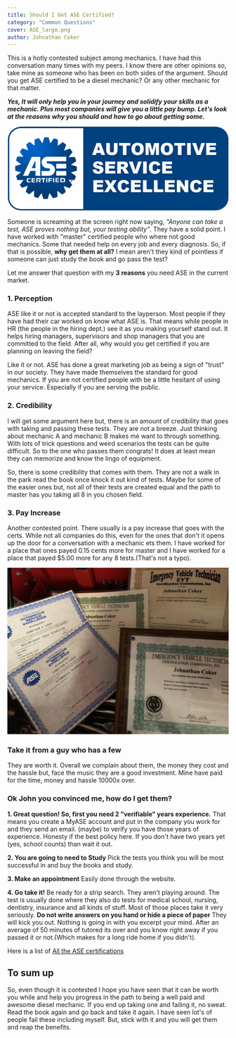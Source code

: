 ```yaml
---
title: Should I Get ASE Certified?
category: "Common Questions"
cover: ASE_large.png
author: Johnathan Coker
---
```


This is a hotly contested subject among mechanics. I have had this conversation many times with my peers. I know there are other opinions so, take mine as someone who has been on both sides of the argument. Should you get ASE certified to be a diesel mechanic? Or any other mechanic for that matter.

***Yes, It will only help you in your journey and solidify your skills as a mechanic. Plus most companies will give you a little pay bump. Let's look at the reasons why you should and how to go about getting some.*** 

![test](./ASE_large.png)

Someone is screaming at the screen right now saying, *"Anyone can take a test, ASE proves nothing but, your testing ability"*. They have a solid point. I have worked with "master" certified people who where not good mechanics. Some that needed help on every job and every diagnosis. So, if that is possible, **why get them at all?** I mean aren't they kind of pointless if someone can just study the book and go pass the test?

Let me answer that question with my **3 reasons** you need ASE in the current market. 


### 1. Perception 

ASE like it or not is accepted standard to the layperson. Most people if they have had their car worked on know what ASE is. That means while people in HR (the people in the hiring dept.) see it as you making yourself stand out. It helps hiring managers, supervisors and shop managers that you are committed to the field. After all, why would you get certified if you are planning on leaving the field? 

Like it or not. ASE has done a great marketing job as being a sign of "trust" in our society. They have made themselves the standard for good mechanics. If you are not certified people with be a little hesitant of using your service. Especially if you are serving the public.


### 2. Credibility  

I will get some argument here but, there is an amount of credibility that goes with taking and passing these tests. They are not a breeze. Just thinking about mechanic A and mechanic B makes me want to through something. With lots of trick questions and weird scenarios the tests can be quite difficult. So to the one who passes them congrats! It does at least mean they can memorize and know the lingo of equipment. 

So, there is some credibility that comes with them. They are not a walk in the park read the book once knock it out kind of tests. Maybe for some of the easier ones but, not all of their tests are created equal and the path to master has you taking all 8 in you chosen field. 


### 3. Pay Increase

Another contested point. There usually is a pay increase that goes with the certs. While not all companies do this, even for the ones that don't it opens up the door for a conversation with a mechanic ets them. I have worked for a place that ones payed 0.15 cents more for master and I have worked for a place that payed $5.00 more for any 8 tests.(That's not a typo). 

![certs](./bK4QowI7TwC5FK4qnGPbvQ_thumb_1.jpg)

### Take it from a guy who has a few

They are worth it. Overall we complain about them, the money they cost and the hassle but, face the music they are a good investment. Mine have paid for the time, money and hassle 10000x over. 

### Ok John you convinced me, how do I get them?

**1. Great question! So, first you need 2 "verifiable" years experience.** 
That means you create a MyASE account and put in the company you work for and they send an email. (maybe) to verify you have those years of experience. Honesty if the best policy here. If you don't have two years yet (yes, school counts) than wait it out. 

**2. You are going to need to Study**
Pick the tests you think you will be most successful in and buy the books and study. 

**3. Make an appointment**
Easily done through the website.

**4. Go take it!**
Be ready for a strip search. They aren't playing around. The test is usually done where they also do tests for medical school, nursing, dentistry, insurance and all kinds of stuff. Most of those places take it very seriously. **Do not write answers on you hand or hide a piece of paper** They will kick you out. Nothing is going in with you excerpt your mind. After an average of 50 minutes of tutored its over and you know right away if you passed it or not.(Which makes for a long ride home if you didn't).




Here is a list of [All the ASE certifications](https://www.ase.com/About-ASE/Statistics.aspx)


## To sum up

So, even though it is contested I hope you have seen that it can be worth you while and help you progress in the path to being a well paid and awesome diesel mechanic. If you end up taking one and failing it, no sweat. Read the book again and go back and take it again. I have seen lot's of people fail these including myself. But, stick with it and you will get them and reap the benefits. 